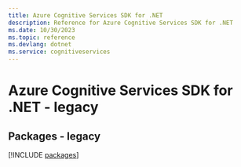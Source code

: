 ```yaml
---
title: Azure Cognitive Services SDK for .NET
description: Reference for Azure Cognitive Services SDK for .NET
ms.date: 10/30/2023
ms.topic: reference
ms.devlang: dotnet
ms.service: cognitiveservices
---
```

# Azure Cognitive Services SDK for .NET - legacy
## Packages - legacy
[!INCLUDE [packages](cognitive-services-index.md)]